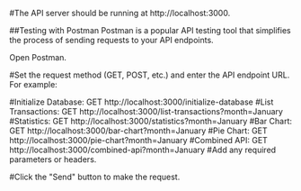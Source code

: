 #The API server should be running at http://localhost:3000.

##Testing with Postman
Postman is a popular API testing tool that simplifies the process of sending requests to your API endpoints.

Open Postman.

#Set the request method (GET, POST, etc.) and enter the API endpoint URL. For example:

#Initialize Database: GET http://localhost:3000/initialize-database
#List Transactions: GET http://localhost:3000/list-transactions?month=January
#Statistics: GET http://localhost:3000/statistics?month=January
#Bar Chart: GET http://localhost:3000/bar-chart?month=January
#Pie Chart: GET http://localhost:3000/pie-chart?month=January
#Combined API: GET http://localhost:3000/combined-api?month=January
#Add any required parameters or headers.

#Click the "Send" button to make the request.
